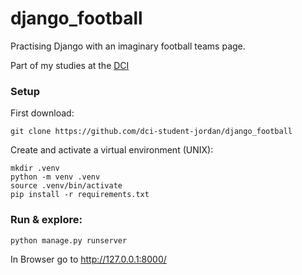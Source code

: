 # django_football
Practising Django with an imaginary football teams page.

Part of my studies at the [DCI](https://start.digitalcareerinstitute.org/become-a-python-backend-developer)

### Setup
First download:

    git clone https://github.com/dci-student-jordan/django_football

Create and activate a virtual environment (UNIX):

    mkdir .venv
    python -m venv .venv
    source .venv/bin/activate
    pip install -r requirements.txt

### Run & explore:

    python manage.py runserver

In Browser go to http://127.0.0.1:8000/